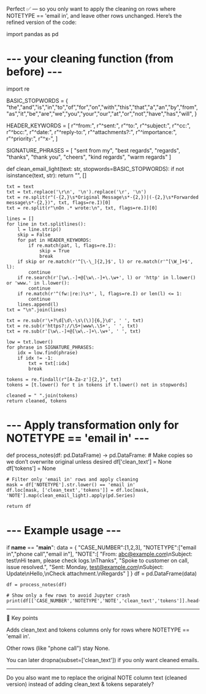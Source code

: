 Perfect ✅ — so you only want to apply the cleaning on rows where NOTETYPE == 'email in', and leave other rows unchanged.
Here’s the refined version of the code:

import pandas as pd

# --- your cleaning function (from before) ---
import re

BASIC_STOPWORDS = {
    "the","and","is","in","to","of","for","on","with","this","that","a","an","by","from",
    "as","it","be","are","we","you","your","our","at","or","not","have","has","will",
}

HEADER_KEYWORDS = [
    r"^from:", r"^sent:", r"^to:", r"^subject:", r"^cc:", r"^bcc:", r"^date:",
    r"^reply-to:", r"^attachments?:", r"^importance:", r"^priority:", r"^x-",
]

SIGNATURE_PHRASES = [
    "sent from my", "best regards", "regards", "thanks", "thank you", "cheers",
    "kind regards", "warm regards"
]

def clean_email_light(text: str, stopwords=BASIC_STOPWORDS):
    if not isinstance(text, str):
        return "", []

    txt = text
    txt = txt.replace('\r\n', '\n').replace('\r', '\n')
    txt = re.split(r"(-{2,}\s*Original Message\s*-{2,})|(-{2,}\s*Forwarded message\s*-{2,})", txt, flags=re.I)[0]
    txt = re.split(r"\nOn .* wrote:\n", txt, flags=re.I)[0]

    lines = []
    for line in txt.splitlines():
        l = line.strip()
        skip = False
        for pat in HEADER_KEYWORDS:
            if re.match(pat, l, flags=re.I):
                skip = True
                break
        if skip or re.match(r'^[\-\_]{2,}$', l) or re.match(r'^[\W_]+$', l):
            continue
        if re.search(r'[\w\.-]+@[\w\.-]+\.\w+', l) or 'http' in l.lower() or 'www.' in l.lower():
            continue
        if re.match(r'^(fw:|re:)\s*', l, flags=re.I) or len(l) <= 1:
            continue
        lines.append(l)
    txt = "\n".join(lines)

    txt = re.sub(r'\+?\d[\d\-\s\(\)]{6,}\d', ' ', txt)
    txt = re.sub(r'https?://\S+|www\.\S+', ' ', txt)
    txt = re.sub(r'[\w\.-]+@[\w\.-]+\.\w+', ' ', txt)

    low = txt.lower()
    for phrase in SIGNATURE_PHRASES:
        idx = low.find(phrase)
        if idx != -1:
            txt = txt[:idx]
            break

    tokens = re.findall(r"[A-Za-z']{2,}", txt)
    tokens = [t.lower() for t in tokens if t.lower() not in stopwords]

    cleaned = " ".join(tokens)
    return cleaned, tokens


# --- Apply transformation only for NOTETYPE == 'email in' ---
def process_notes(df: pd.DataFrame) -> pd.DataFrame:
    # Make copies so we don’t overwrite original unless desired
    df['clean_text'] = None
    df['tokens'] = None

    # Filter only 'email in' rows and apply cleaning
    mask = df['NOTETYPE'].str.lower() == 'email in'
    df.loc[mask, ['clean_text','tokens']] = df.loc[mask, 'NOTE'].map(clean_email_light).apply(pd.Series)

    return df


# --- Example usage ---
if __name__ == "__main__":
    data = {
        "CASE_NUMBER":[1,2,3],
        "NOTETYPE":["email in","phone call","email in"],
        "NOTE":[
            "From: abc@example.com\nSubject: test\nHi team, please check logs.\nThanks",
            "Spoke to customer on call, issue resolved.",
            "Sent: Monday, test@example.com\nSubject: Update\nHello,\nCheck attachment.\nRegards"
        ]
    }
    df = pd.DataFrame(data)

    df = process_notes(df)

    # Show only a few rows to avoid Jupyter crash
    print(df[['CASE_NUMBER','NOTETYPE','NOTE','clean_text','tokens']].head())


---

🔑 Key points

Adds clean_text and tokens columns only for rows where NOTETYPE == 'email in'.

Other rows (like "phone call") stay None.

You can later dropna(subset=['clean_text']) if you only want cleaned emails.



---

Do you also want me to replace the original NOTE column text (cleaned version) instead of adding clean_text & tokens separately?


